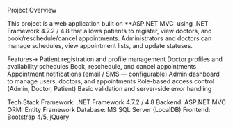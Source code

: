 Project Overview

This project is a web application built on **ASP.NET MVC  using .NET Framework 4.7.2 / 4.8 that allows patients to register, view doctors, and book/reschedule/cancel appointments. Administrators and doctors can manage schedules, view appointment lists, and update statuses.

Features->
Patient registration and profile management
Doctor profiles and availability schedules
Book, reschedule, and cancel appointments
Appointment notifications (email / SMS — configurable)
Admin dashboard to manage users, doctors, and appointments
Role-based access control (Admin, Doctor, Patient)
Basic validation and server-side error handling

Tech Stack
Framework: .NET Framework 4.7.2 / 4.8
Backend: ASP.NET MVC
ORM: Entity Framework
Database: MS SQL Server (LocalDB)
Frontend: Bootstrap 4/5, jQuery
